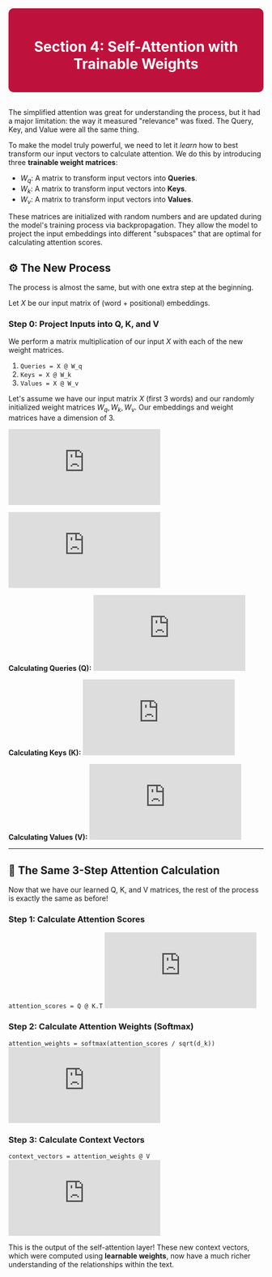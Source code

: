 <div style="background-color:#BE123C; padding:20px; border-radius:10px; color:white;">
  <h1 align="center">Section 4: Self-Attention with Trainable Weights</h1>
</div>
<br>

The simplified attention was great for understanding the process, but it had a major limitation: the way it measured "relevance" was fixed. The Query, Key, and Value were all the same thing.

To make the model truly powerful, we need to let it *learn* how to best transform our input vectors to calculate attention. We do this by introducing three **trainable weight matrices**:

* $W_q$: A matrix to transform input vectors into **Queries**.
* $W_k$: A matrix to transform input vectors into **Keys**.
* $W_v$: A matrix to transform input vectors into **Values**.

These matrices are initialized with random numbers and are updated during the model's training process via backpropagation. They allow the model to project the input embeddings into different "subspaces" that are optimal for calculating attention scores.

## ⚙️ The New Process

The process is almost the same, but with one extra step at the beginning.

Let $X$ be our input matrix of (word + positional) embeddings.

### Step 0: Project Inputs into Q, K, and V
We perform a matrix multiplication of our input $X$ with each of the new weight matrices.

1.  `Queries = X @ W_q`
2.  `Keys = X @ W_k`
3.  `Values = X @ W_v`

Let's assume we have our input matrix $X$ (first 3 words) and our randomly initialized weight matrices $W_q, W_k, W_v$. Our embeddings and weight matrices have a dimension of 3.

![Initial X Matrix](https://latex.codecogs.com/svg.latex?%5Cbg_white%20X%20%3D%20%5Cbegin%7Bbmatrix%7D%201.8%20%26%200.1%20%26%200.5%20%5C%5C%200.3%20%26%201.2%20%26%200.8%20%5C%5C%201.8%20%26%20-0.3%20%26%200.8%20%5Cend%7Bbmatrix%7D)

![Weight Matrices Wq, Wk, Wv](https://latex.codecogs.com/svg.latex?%5Cbg_white%20W_q%20%3D%20%5Cbegin%7Bbmatrix%7D%200.1%20%26%200.2%20%26%200.3%20%5C%5C%200.4%20%26%200.5%20%26%200.6%20%5C%5C%200.7%20%26%200.8%20%26%200.9%20%5Cend%7Bbmatrix%7D%2C%20%5C%3B%20W_k%20%3D%20%5Cbegin%7Bbmatrix%7D%200.2%20%26%200.3%20%26%200.4%20%5C%5C%200.5%20%26%200.6%20%26%200.7%20%5C%5C%200.8%20%26%200.9%20%26%200.1%20%5Cend%7Bbmatrix%7D%2C%20%5C%3B%20W_v%20%3D%20%5Cbegin%7Bbmatrix%7D%200.3%20%26%200.4%20%26%200.5%20%5C%5C%200.6%20%26%200.7%20%26%200.8%20%5C%5C%200.9%20%26%200.1%20%26%200.2%20%5Cend%7Bbmatrix%7D)

**Calculating Queries (Q):**
![Q Calculation](https://latex.codecogs.com/svg.latex?%5Cbg_white%20Q%20%3D%20X%20%5Ccdot%20W_q%20%3D%20%5Cbegin%7Bbmatrix%7D%200.57%20%26%200.81%20%26%200.99%20%5C%5C%201.25%20%26%201.35%20%26%201.53%20%5C%5C%200.62%20%26%200.45%20%26%200.63%20%5Cend%7Bbmatrix%7D)

**Calculating Keys (K):**
![K Calculation](https://latex.codecogs.com/svg.latex?%5Cbg_white%20K%20%3D%20X%20%5Ccdot%20W_k%20%3D%20%5Cbegin%7Bbmatrix%7D%200.81%20%26%201.08%20%26%201.24%20%5C%5C%201.30%20%26%201.53%20%26%201.79%20%5C%5C%200.85%20%26%200.87%20%26%200.59%20%5Cend%7Bbmatrix%7D)

**Calculating Values (V):**
![V Calculation](https://latex.codecogs.com/svg.latex?%5Cbg_white%20V%20%3D%20X%20%5Ccdot%20W_v%20%3D%20%5Cbegin%7Bbmatrix%7D%201.05%20%26%200.84%20%26%201.09%20%5C%5C%201.47%20%26%201.04%20%26%201.15%20%5C%5C%201.08%20%26%200.68%20%26%200.67%20%5Cend%7Bbmatrix%7D)

---

## 🔁 The Same 3-Step Attention Calculation

Now that we have our learned Q, K, and V matrices, the rest of the process is exactly the same as before!

### Step 1: Calculate Attention Scores
`attention_scores = Q @ K.T`
![Attention Scores with Weights](https://latex.codecogs.com/svg.latex?%5Cbg_white%20%5Ctext%7BScores%7D%20%3D%20%5Cbegin%7Bbmatrix%7D%202.37%20%26%203.23%20%26%201.83%20%5C%5C%203.23%20%26%204.38%20%26%202.49%20%5C%5C%201.83%20%26%202.49%20%26%201.48%20%5Cend%7Bbmatrix%7D)


### Step 2: Calculate Attention Weights (Softmax)
`attention_weights = softmax(attention_scores / sqrt(d_k))`
![Attention Weights with Weights](https://latex.codecogs.com/svg.latex?%5Cbg_white%20%5Ctext%7BWeights%7D%20%3D%20%5Cbegin%7Bbmatrix%7D%200.17%20%26%200.65%20%26%200.18%20%5C%5C%200.21%20%26%200.70%20%26%200.09%20%5C%5C%200.25%20%26%200.54%20%26%200.21%20%5Cend%7Bbmatrix%7D)

### Step 3: Calculate Context Vectors
`context_vectors = attention_weights @ V`
![Context Vectors with Weights](https://latex.codecogs.com/svg.latex?%5Cbg_white%20%5Ctext%7BContext%20Vectors%7D%20%3D%20%5Cbegin%7Bbmatrix%7D%201.34%20%26%200.92%20%26%201.08%20%5C%5C%201.37%20%26%200.95%20%26%201.09%20%5C%5C%201.36%20%26%200.91%20%26%201.07%20%5Cend%7Bbmatrix%7D)

This is the output of the self-attention layer! These new context vectors, which were computed using **learnable weights**, now have a much richer understanding of the relationships within the text.
